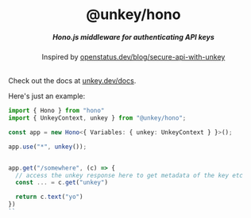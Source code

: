 <div align="center">
    <h1 align="center">@unkey/hono</h1>
    <h5>Hono.js middleware for authenticating API keys</h5>
</div>

<div align="center">
  Inspired by <a href="https://www.openstatus.dev/blog/secure-api-with-unkey">openstatus.dev/blog/secure-api-with-unkey</a>
</div>
<br/>

Check out the docs at [unkey.dev/docs](https://unkey.com/docs/libraries/ts/hono).

Here's just an example:

```ts
import { Hono } from "hono"
import { UnkeyContext, unkey } from "@unkey/hono";

const app = new Hono<{ Variables: { unkey: UnkeyContext } }>();

app.use("*", unkey());


app.get("/somewhere", (c) => {
  // access the unkey response here to get metadata of the key etc
  const ... = c.get("unkey")

  return c.text("yo")
})
``
```
